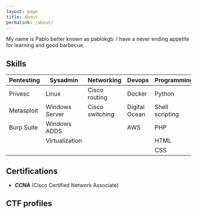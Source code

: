 ```yaml
---
layout: page
title: About
permalink: /about/
---
```


My name is Pablo better known as pablokgb. I have a never ending appetite for learning and good barbecue.

<div class="divider"></div>

## Skills

| Pentesting |    Sysadmin    |    Networking   |     Devops    |   Programming   |
|---|---|---|---|---|
| Privesc    | Linux          | Cisco routing   | Docker        | Python          |
| Metasploit | Windows Server | Cisco  switching | Digital Ocean | Shell scripting |
| Burp Suite | Windows ADDS   |                 | AWS           | PHP             |
|            | Virtualization |                 |               | HTML            |
|            |                |                 |               | CSS             |

<div class="divider"></div>

## Certifications

* ***CCNA*** (Cisco Certified Network Associate)

<div class="divider"></div>

## CTF profiles

<script src="https://tryhackme.com/badge/649705"></script>


